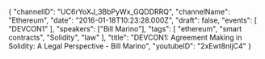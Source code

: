 {
    "channelID": "UC6rYoXJ_3BbPyWx_GQDDRRQ",
    "channelName": "Ethereum",
    "date": "2016-01-18T10:23:28.000Z",
    "draft": false,
    "events": [
        "DEVCON1"
    ],
    "speakers": ["Bill Marino"],
    "tags": [
        "ethereum",
        "smart contracts",
        "Solidity",
        "law"
    ],
    "title": "DEVCON1: Agreement Making in Solidity: A Legal Perspective - Bill Marino",
    "youtubeID": "2xEwt8nIjC4"
}
